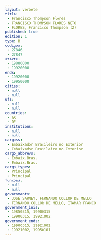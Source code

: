 ```yaml
---
layout: verbete
title:
 - Francisco Thompson Flores
 - FRANCISCO THOMPSON FLORES NETO
 - FLORES, Francisco Thompson (2)
published: true
edition: 1  
type: B
codigos: 
 - 27846
 - 27847
starts: 
 - 19880000
 - 19920000
ends: 
 - 19920000
 - 19950000
cities: 
 - null 
 - null 
ufs: 
 - null 
 - null 
countries: 
 - AR
 - DE
institutions: 
 - null 
 - null 
cargoss: 
 - Embaixador Brasileiro no Exterior
 - Embaixador Brasileiro no Exterior
cargo_abbrevs: 
 - Embaix.Bras.
 - Embaix.Bras.
cargo_types: 
 - Principal
 - Principal
funcoes: 
 - null 
 - null 
governments: 
 - JOSÉ SARNEY, FERNANDO COLLOR DE MELLO
 - FERNANDO COLLOR DE MELLO, ITAMAR FRANCO
government_inis: 
 - 19850315, 19900315
 - 19900315, 19921002
government_ends: 
 - 19900315, 19921002
 - 19921002, 19950101
---
```


